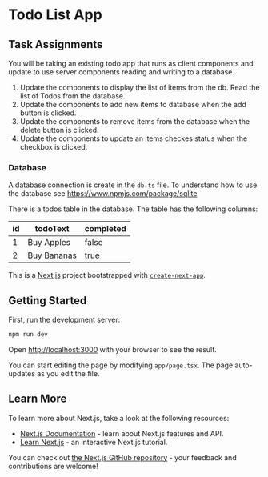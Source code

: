 # Todo List App

## Task Assignments

You will be taking an existing todo app that runs as client components and update to use server components reading and writing to a database.

1. Update the components to display the list of items from the db. Read the list of Todos from the database.
2. Update the components to add new items to database when the add button is clicked.
3. Update the components to remove items from the database when the delete button is clicked.
4. Update the components to update an items checkes status when the checkbox is clicked.

### Database

A database connection is create in the `db.ts` file. To understand how to use the database see https://www.npmjs.com/package/sqlite

There is a todos table in the database. The table has the following columns:

| id  | todoText    | completed |
| --- | ----------- | --------- |
| 1   | Buy Apples  | false     |
| 2   | Buy Bananas | true      |

This is a [Next.js](https://nextjs.org) project bootstrapped with [`create-next-app`](https://nextjs.org/docs/app/api-reference/cli/create-next-app).

## Getting Started

First, run the development server:

```bash
npm run dev
```

Open [http://localhost:3000](http://localhost:3000) with your browser to see the result.

You can start editing the page by modifying `app/page.tsx`. The page auto-updates as you edit the file.

## Learn More

To learn more about Next.js, take a look at the following resources:

- [Next.js Documentation](https://nextjs.org/docs) - learn about Next.js features and API.
- [Learn Next.js](https://nextjs.org/learn) - an interactive Next.js tutorial.

You can check out [the Next.js GitHub repository](https://github.com/vercel/next.js) - your feedback and contributions are welcome!
